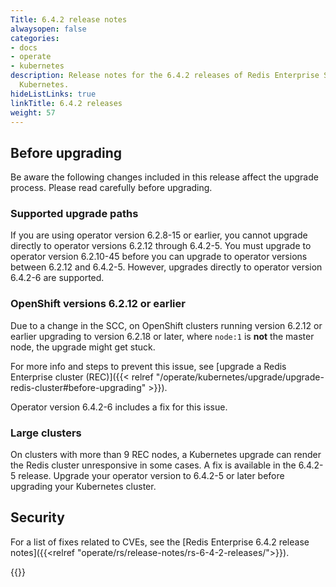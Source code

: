 ```yaml
---
Title: 6.4.2 release notes
alwaysopen: false
categories:
- docs
- operate
- kubernetes
description: Release notes for the 6.4.2 releases of Redis Enterprise Software for
  Kubernetes.
hideListLinks: true
linkTitle: 6.4.2 releases
weight: 57
---
```


## Before upgrading

Be aware the following changes included in this release affect the upgrade process. Please read carefully before upgrading.

### Supported upgrade paths

If you are using operator version 6.2.8-15 or earlier, you cannot upgrade directly to operator versions 6.2.12 through 6.4.2-5. You must upgrade to operator version 6.2.10-45 before you can upgrade to operator versions between 6.2.12 and 6.4.2-5. However, upgrades directly to operator version 6.4.2-6 are supported.
  
### OpenShift versions 6.2.12 or earlier

Due to a change in the SCC, on OpenShift clusters running version 6.2.12 or earlier upgrading to version 6.2.18 or later, where `node:1` is <b>not</b> the master node, the upgrade might get stuck.

For more info and steps to prevent this issue, see [upgrade a Redis Enterprise cluster (REC)]({{< relref "/operate/kubernetes/upgrade/upgrade-redis-cluster#before-upgrading" >}}).

Operator version 6.4.2-6 includes a fix for this issue.

### Large clusters

On clusters with more than 9 REC nodes, a Kubernetes upgrade can render the Redis cluster unresponsive in some cases. A fix is available in the 6.4.2-5 release. Upgrade your operator version to 6.4.2-5 or later before upgrading your Kubernetes cluster.

## Security

For a list of fixes related to CVEs, see the [Redis Enterprise 6.4.2 release notes]({{<relref "operate/rs/release-notes/rs-6-4-2-releases/">}}).

{{<table-children columnNames="Version&nbsp;(Release&nbsp;date)&nbsp;,Major changes" columnSources="LinkTitle,Description" enableLinks="LinkTitle">}}